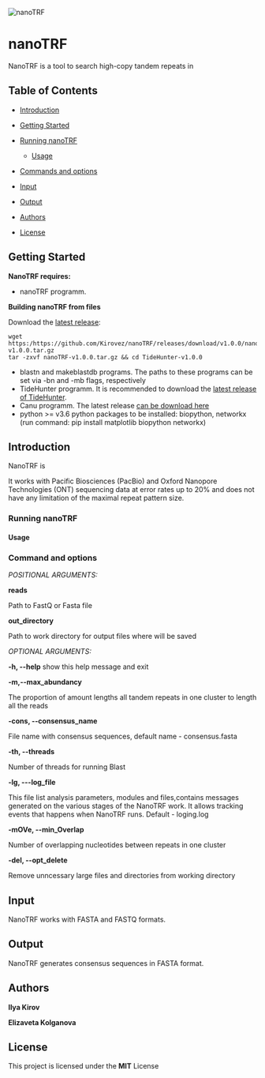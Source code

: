 
![nanoTRF](nanoTRF.png)
# nanoTRF

NanoTRF is a tool to search high-copy tandem repeats in 
## Table of Contents

- [Introduction](#introduction)
- [Getting Started](#getting)
  
- [Running nanoTRF](#running)
  - [Usage](#usage)
- [Commands and options](#cmd)
- [Input](#input_output)
- [Output](#output)
- [Authors](#authors)
- [License](#license)
## <a name="getting"></a>Getting Started

**NanoTRF requires:**
- nanoTRF programm.

**Building  nanoTRF from  files**

Download the [latest release](https://github.com/Kirovez/nanoTRF/releases):
```
wget https:/https://github.com/Kirovez/nanoTRF/releases/download/v1.0.0/nanoTRF-v1.0.0.tar.gz
tar -zxvf nanoTRF-v1.0.0.tar.gz && cd TideHunter-v1.0.0
```
- blastn and makeblastdb programs. The paths to these programs can be set via -bn and -mb flags, respectively
- TideHunter programm. It is recommended to download the [latest release of TideHunter](https://github.com/yangao07/TideHunter/releases).
- Canu programm. The latest release [can be download here](http://github.com/marbl/canu/releases)
- python >= v3.6 python packages to be installed: biopython, networkx (run command: pip install matplotlib biopython networkx)


## <a name="introduction"></a>Introduction

NanoTRF is 


It works with Pacific Biosciences (PacBio) and 
Oxford Nanopore Technologies (ONT) sequencing data at error rates 
up to 20% and does not have any limitation of the maximal repeat pattern size.

### <a name="running"></a>Running nanoTRF

#### <a name="usage"></a>Usage

### <a name="cmd"></a>Command and options

*POSITIONAL ARGUMENTS:*

**reads**        

Path to FastQ or Fasta file

**out_directory**

Path to work directory for output files where will be saved


*OPTIONAL ARGUMENTS:*

**-h, --help**            show this help message and exit

**-m,--max_abundancy**   

The proportion of amount lengths all tandem repeats in one cluster to length all the reads
                        
**-cons, --consensus_name** 

File name with consensus sequences, default name - consensus.fasta

**-th, --threads**

Number of threads for running Blast

**-lg, ---log_file** 

This file list analysis parameters, modules and files,contains messages generated on the various stages of the NanoTRF work. It allows tracking events that
happens when NanoTRF runs. Default - loging.log

**-mOVe, --min_Overlap** 

Number of overlapping nucleotides between repeats in one cluster

**-del, --opt_delete**

Remove unncessary large files and directories from working directory

## <a name="input_output"></a>Input
NanoTRF works with FASTA and FASTQ formats.

## <a name="output"></a>Output

NanoTRF generates consensus sequences in FASTA format.
## <a name="authors"></a>Authors
**Ilya Kirov**

**Elizaveta Kolganova**

## <a name="license"></a>License
This project is licensed under the **MIT** License



